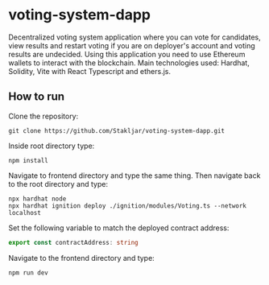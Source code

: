 # voting-system-dapp
Decentralized voting system application where you can vote for candidates, view results and restart voting
if you are on deployer's account and voting results are undecided.
Using this application you need to use Ethereum wallets to interact with the blockchain.
Main technologies used: Hardhat, Solidity, Vite with React Typescript and ethers.js.

## How to run
Clone the repository:
```shell
git clone https://github.com/Stakljar/voting-system-dapp.git
```
Inside root directory type:
```shell
npm install
```
Navigate to frontend directory and type the same thing.
Then navigate back to the root directory and type:
```shell
npx hardhat node
npx hardhat ignition deploy ./ignition/modules/Voting.ts --network localhost
```
Set the following variable to match the deployed contract address:
```typescript
export const contractAddress: string
```
Navigate to the frontend directory and type:
```shell
npm run dev
```

<!---
# Sample Hardhat Project

This project demonstrates a basic Hardhat use case. It comes with a sample contract, a test for that contract, and a Hardhat Ignition module that deploys that contract.

Try running some of the following tasks:

```shell
npx hardhat help
npx hardhat test
REPORT_GAS=true npx hardhat test
npx hardhat node
npx hardhat ignition deploy ./ignition/modules/Lock.ts
```
--->
